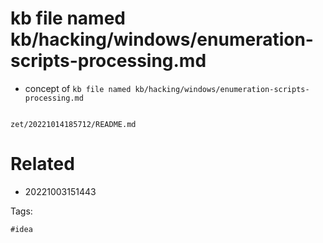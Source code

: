 # kb file named kb/hacking/windows/enumeration-scripts-processing.md

- concept of `kb file named kb/hacking/windows/enumeration-scripts-processing.md`

```
```

` zet/20221014185712/README.md `

# Related

- 20221003151443

Tags:

    #idea
